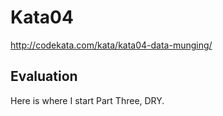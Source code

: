 Kata04
======

http://codekata.com/kata/kata04-data-munging/

Evaluation
----------

Here is where I start Part Three, DRY.
